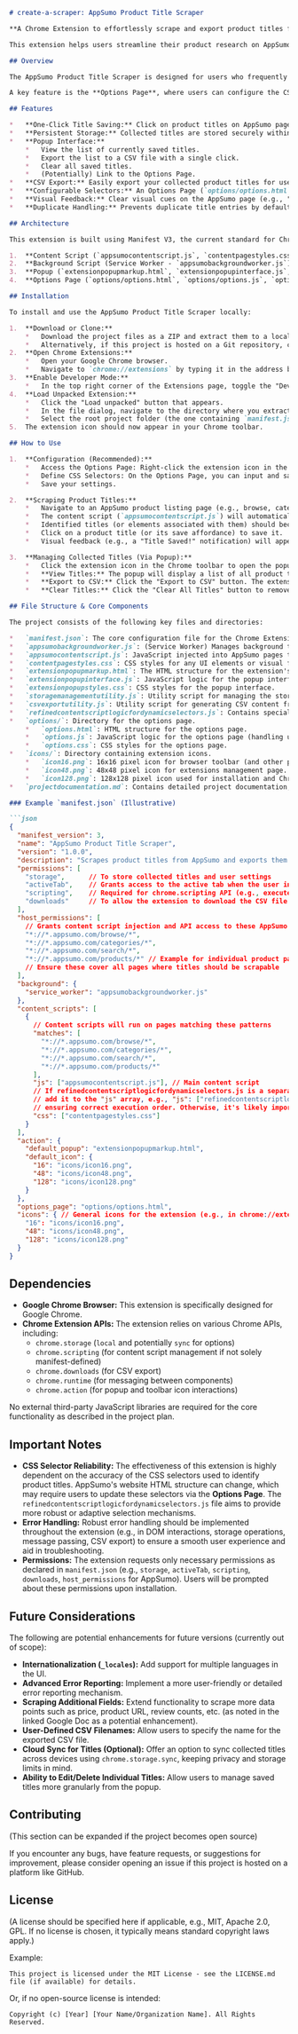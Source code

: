 ```markdown
# create-a-scraper: AppSumo Product Title Scraper

**A Chrome Extension to effortlessly scrape and export product titles from AppSumo.**

This extension helps users streamline their product research on AppSumo by allowing them to easily collect product titles by clicking on them. The collected titles can then be viewed, managed, and exported as a CSV file for offline analysis. The extension aims to simplify data collection for anyone doing AppSumo product research.

## Overview

The AppSumo Product Title Scraper is designed for users who frequently browse AppSumo and need an efficient way to gather product information. While navigating AppSumo product listings, users can simply click on product titles (or associated elements made interactive by the extension) to save them. The collected titles are stored persistently and can be viewed within the extension's popup interface. From the popup, users can export the entire list to a CSV file or clear all saved titles.

A key feature is the **Options Page**, where users can configure the CSS selectors used by the extension to identify product titles. This makes the scraper adaptable to changes in AppSumo's website structure, ensuring long-term usability.

## Features

*   **One-Click Title Saving:** Click on product titles on AppSumo pages to save them instantly.
*   **Persistent Storage:** Collected titles are stored securely within the browser using `chrome.storage.local`.
*   **Popup Interface:**
    *   View the list of currently saved titles.
    *   Export the list to a CSV file with a single click.
    *   Clear all saved titles.
    *   (Potentially) Link to the Options Page.
*   **CSV Export:** Easily export your collected product titles for use in spreadsheets or other analysis tools, handled by `csvexportutility.js`.
*   **Configurable Selectors:** An Options Page (`options/options.html`) allows users to define and save custom CSS selectors for identifying product titles, providing flexibility and resilience against website updates.
*   **Visual Feedback:** Clear visual cues on the AppSumo page (e.g., "Title Saved!") indicate when a title has been successfully saved, styled by `contentpagestyles.css`.
*   **Duplicate Handling:** Prevents duplicate title entries by default, managed by `storagemanagementutility.js`.

## Architecture

This extension is built using Manifest V3, the current standard for Chrome Extensions, and follows a modular architecture:

1.  **Content Script (`appsumocontentscript.js`, `contentpagestyles.css`):** Injected into AppSumo web pages. It retrieves configured CSS selectors (from storage), identifies product titles using these selectors (potentially with advanced logic from `refinedcontentscriptlogicfordynamicselectors.js`), modifies the DOM to make titles selectable, provides user feedback on save, and sends selected titles to the Background Script.
2.  **Background Script (Service Worker - `appsumobackgroundworker.js`):** The central controller and data manager. It listens for messages from the Content Script (to save titles) and the Popup (to retrieve titles, trigger export, or clear data). It manages storing and retrieving titles using `chrome.storage.local` via `storagemanagementutility.js` and handles CSV generation/download using `csvexportutility.js` and the `chrome.downloads` API.
3.  **Popup (`extensionpopupmarkup.html`, `extensionpopupinterface.js`, `extensionpopupstyles.css`):** The user interface accessible from the Chrome toolbar icon. It displays saved titles, and provides controls for exporting to CSV and clearing data.
4.  **Options Page (`options/options.html`, `options/options.js`, `options/options.css`):** Allows users to configure extension settings, primarily the CSS selectors for identifying product titles on AppSumo. Settings are saved using `chrome.storage.sync` or `chrome.storage.local`.

## Installation

To install and use the AppSumo Product Title Scraper locally:

1.  **Download or Clone:**
    *   Download the project files as a ZIP and extract them to a local directory.
    *   Alternatively, if this project is hosted on a Git repository, clone it: `git clone <repository-url>`
2.  **Open Chrome Extensions:**
    *   Open your Google Chrome browser.
    *   Navigate to `chrome://extensions` by typing it in the address bar and pressing Enter.
3.  **Enable Developer Mode:**
    *   In the top right corner of the Extensions page, toggle the "Developer mode" switch to the ON position.
4.  **Load Unpacked Extension:**
    *   Click the "Load unpacked" button that appears.
    *   In the file dialog, navigate to the directory where you extracted/cloned the project files.
    *   Select the root project folder (the one containing `manifest.json`).
5.  The extension icon should now appear in your Chrome toolbar.

## How to Use

1.  **Configuration (Recommended):**
    *   Access the Options Page: Right-click the extension icon in the Chrome toolbar and select "Options", or find a link within the extension's popup.
    *   Define CSS Selectors: On the Options Page, you can input and save the CSS selector(s) that accurately target product titles on AppSumo pages. This is crucial for the extension to work correctly, especially if AppSumo updates its website layout. Default selectors might be provided, or `refinedcontentscriptlogicfordynamicselectors.js` might assist.
    *   Save your settings.

2.  **Scraping Product Titles:**
    *   Navigate to an AppSumo product listing page (e.g., browse, categories, search results).
    *   The content script (`appsumocontentscript.js`) will automatically run and attempt to identify product titles based on the configured selectors.
    *   Identified titles (or elements associated with them) should become interactive (e.g., change appearance on hover, or an explicit "Save Title" button might appear next to them).
    *   Click on a product title (or its save affordance) to save it.
    *   Visual feedback (e.g., a "Title Saved!" notification) will appear on the page, confirming the action.

3.  **Managing Collected Titles (Via Popup):**
    *   Click the extension icon in the Chrome toolbar to open the popup (`extensionpopupmarkup.html`).
    *   **View Titles:** The popup will display a list of all product titles you have saved.
    *   **Export to CSV:** Click the "Export to CSV" button. The extension will generate a CSV file containing all saved titles and initiate a download via the `chrome.downloads` API.
    *   **Clear Titles:** Click the "Clear All Titles" button to remove all saved titles from the extension's storage. A confirmation might be required.

## File Structure & Core Components

The project consists of the following key files and directories:

*   `manifest.json`: The core configuration file for the Chrome Extension. Defines metadata, permissions, scripts, icons, and actions.
*   `appsumobackgroundworker.js`: (Service Worker) Manages background tasks, data storage (via `storagemanagementutility.js`), and communication between different parts of the extension. Handles CSV export requests (using `csvexportutility.js`).
*   `appsumocontentscript.js`: JavaScript injected into AppSumo pages to identify, interact with, and capture product titles. Sends titles to the background script.
*   `contentpagestyles.css`: CSS styles for any UI elements or visual feedback injected by the content script on AppSumo pages.
*   `extensionpopupmarkup.html`: The HTML structure for the extension's popup interface.
*   `extensionpopupinterface.js`: JavaScript logic for the popup interface (displaying titles, handling button clicks for export/clear, communicating with the background script).
*   `extensionpopupstyles.css`: CSS styles for the popup interface.
*   `storagemanagementutility.js`: Utility script for managing the storage and retrieval of product titles in `chrome.storage.local`, including logic for handling duplicate entries.
*   `csvexportutility.js`: Utility script for generating CSV content from the collected titles and preparing it for download.
*   `refinedcontentscriptlogicfordynamicselectors.js`: Contains specialized JavaScript logic for handling dynamic or complex CSS selectors, or for suggesting selectors to the user/content script.
*   `options/`: Directory for the options page.
    *   `options.html`: HTML structure for the options page.
    *   `options.js`: JavaScript logic for the options page (handling user input for CSS selectors, saving/loading settings to `chrome.storage`).
    *   `options.css`: CSS styles for the options page.
*   `icons/`: Directory containing extension icons.
    *   `icon16.png`: 16x16 pixel icon for browser toolbar (and other places).
    *   `icon48.png`: 48x48 pixel icon for extensions management page.
    *   `icon128.png`: 128x128 pixel icon used for installation and Chrome Web Store.
*   `projectdocumentation.md`: Contains detailed project documentation, design choices, and in-depth technical information about the project's implementation.

### Example `manifest.json` (Illustrative)

```json
{
  "manifest_version": 3,
  "name": "AppSumo Product Title Scraper",
  "version": "1.0.0",
  "description": "Scrapes product titles from AppSumo and exports them to CSV.",
  "permissions": [
    "storage",      // To store collected titles and user settings
    "activeTab",    // Grants access to the active tab when the user invokes the extension (e.g., clicks the popup)
    "scripting",    // Required for chrome.scripting API (e.g., executeScript, registerContentScripts)
    "downloads"     // To allow the extension to download the CSV file
  ],
  "host_permissions": [
    // Grants content script injection and API access to these AppSumo paths
    "*://*.appsumo.com/browse/*",
    "*://*.appsumo.com/categories/*",
    "*://*.appsumo.com/search/*",
    "*://*.appsumo.com/products/*" // Example for individual product pages
    // Ensure these cover all pages where titles should be scrapable
  ],
  "background": {
    "service_worker": "appsumobackgroundworker.js"
  },
  "content_scripts": [
    {
      // Content scripts will run on pages matching these patterns
      "matches": [
        "*://*.appsumo.com/browse/*",
        "*://*.appsumo.com/categories/*",
        "*://*.appsumo.com/search/*",
        "*://*.appsumo.com/products/*"
      ],
      "js": ["appsumocontentscript.js"], // Main content script
      // If refinedcontentscriptlogicfordynamicselectors.js is a separate file to be injected directly by Chrome,
      // add it to the "js" array, e.g., "js": ["refinedcontentscriptlogicfordynamicselectors.js", "appsumocontentscript.js"],
      // ensuring correct execution order. Otherwise, it's likely imported as a module by appsumocontentscript.js.
      "css": ["contentpagestyles.css"]
    }
  ],
  "action": {
    "default_popup": "extensionpopupmarkup.html",
    "default_icon": {
      "16": "icons/icon16.png",
      "48": "icons/icon48.png",
      "128": "icons/icon128.png"
    }
  },
  "options_page": "options/options.html",
  "icons": { // General icons for the extension (e.g., in chrome://extensions)
    "16": "icons/icon16.png",
    "48": "icons/icon48.png",
    "128": "icons/icon128.png"
  }
}
```

## Dependencies

*   **Google Chrome Browser:** This extension is specifically designed for Google Chrome.
*   **Chrome Extension APIs:** The extension relies on various Chrome APIs, including:
    *   `chrome.storage` (`local` and potentially `sync` for options)
    *   `chrome.scripting` (for content script management if not solely manifest-defined)
    *   `chrome.downloads` (for CSV export)
    *   `chrome.runtime` (for messaging between components)
    *   `chrome.action` (for popup and toolbar icon interactions)

No external third-party JavaScript libraries are required for the core functionality as described in the project plan.

## Important Notes

*   **CSS Selector Reliability:** The effectiveness of this extension is highly dependent on the accuracy of the CSS selectors used to identify product titles. AppSumo's website HTML structure can change, which may require users to update these selectors via the **Options Page**. The `refinedcontentscriptlogicfordynamicselectors.js` file aims to provide more robust or adaptive selection mechanisms.
*   **Error Handling:** Robust error handling should be implemented throughout the extension (e.g., in DOM interactions, storage operations, message passing, CSV export) to ensure a smooth user experience and aid in troubleshooting.
*   **Permissions:** The extension requests only necessary permissions as declared in `manifest.json` (e.g., `storage`, `activeTab`, `scripting`, `downloads`, `host_permissions` for AppSumo). Users will be prompted about these permissions upon installation.

## Future Considerations

The following are potential enhancements for future versions (currently out of scope):

*   **Internationalization (`_locales`):** Add support for multiple languages in the UI.
*   **Advanced Error Reporting:** Implement a more user-friendly or detailed error reporting mechanism.
*   **Scraping Additional Fields:** Extend functionality to scrape more data points such as price, product URL, review counts, etc. (as noted in the linked Google Doc as a potential enhancement).
*   **User-Defined CSV Filenames:** Allow users to specify the name for the exported CSV file.
*   **Cloud Sync for Titles (Optional):** Offer an option to sync collected titles across devices using `chrome.storage.sync`, keeping privacy and storage limits in mind.
*   **Ability to Edit/Delete Individual Titles:** Allow users to manage saved titles more granularly from the popup.

## Contributing

(This section can be expanded if the project becomes open source)

If you encounter any bugs, have feature requests, or suggestions for improvement, please consider opening an issue if this project is hosted on a platform like GitHub.

## License

(A license should be specified here if applicable, e.g., MIT, Apache 2.0, GPL. If no license is chosen, it typically means standard copyright laws apply.)

Example:
```
This project is licensed under the MIT License - see the LICENSE.md file (if available) for details.
```
Or, if no open-source license is intended:
```
Copyright (c) [Year] [Your Name/Organization Name]. All Rights Reserved.
```
```